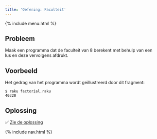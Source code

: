 ```yaml
---
title: 'Oefening: Faculteit'
---
```


{% include menu.html %}

## Probleem

Maak een programma dat de faculteit van 8 berekent met behulp van een lus en deze vervolgens afdrukt.

## Voorbeeld

Het gedrag van het programma wordt geïllustreerd door dit fragment:

```console
$ raku factorial.raku
40320
```

## Oplossing

✅ [Zie de oplossing](solution)

{% include nav.html %}